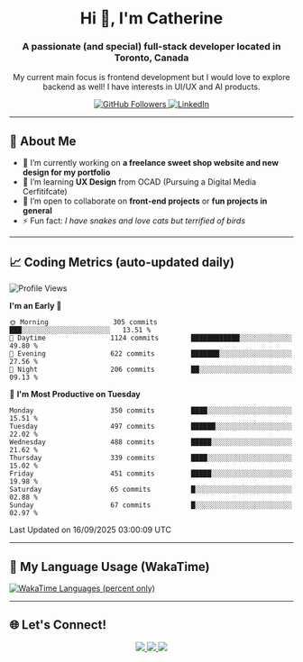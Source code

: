 <!-- Profile Header -->
<h1 align="center">Hi 👋, I'm Catherine</h1>
<h3 align="center">A passionate (and special) full-stack developer located in Toronto, Canada</h3>
<p align="center">My current main focus is frontend development but I would love to explore backend as well! I have interests in UI/UX and AI products.</p>

<p align="center">
  <a href="https://github.com/CatherineZM">
    <img src="https://img.shields.io/github/followers/CatherineZM?label=Followers&style=social" alt="GitHub Followers" />
  </a>
  <a href="https://www.linkedin.com/in/catherine-zhou-1016/">
    <img src="https://img.shields.io/badge/LinkedIn-Connect-blue?style=flat-square&logo=linkedin" alt="LinkedIn" />
  </a>
</p>

---

## 🚀 About Me
- 🔭 I’m currently working on **a freelance sweet shop website and new design for my portfolio**
- 🌱 I’m learning **UX Design** from OCAD (Pursuing a Digital Media Cerfitifcate)
- 👯 I’m open to collaborate on **front-end projects** or **fun projects in general**
- ⚡ Fun fact: *I have snakes and love cats but terrified of birds*

---

## 📈 Coding Metrics (auto-updated daily)
<!--START_SECTION:waka-->
![Profile Views](http://img.shields.io/badge/Profile%20Views-0-blue)

**I'm an Early 🐤** 

```text
🌞 Morning                305 commits         ███░░░░░░░░░░░░░░░░░░░░░░   13.51 % 
🌆 Daytime                1124 commits        ████████████░░░░░░░░░░░░░   49.80 % 
🌃 Evening                622 commits         ███████░░░░░░░░░░░░░░░░░░   27.56 % 
🌙 Night                  206 commits         ██░░░░░░░░░░░░░░░░░░░░░░░   09.13 % 
```
📅 **I'm Most Productive on Tuesday** 

```text
Monday                   350 commits         ████░░░░░░░░░░░░░░░░░░░░░   15.51 % 
Tuesday                  497 commits         ██████░░░░░░░░░░░░░░░░░░░   22.02 % 
Wednesday                488 commits         █████░░░░░░░░░░░░░░░░░░░░   21.62 % 
Thursday                 339 commits         ████░░░░░░░░░░░░░░░░░░░░░   15.02 % 
Friday                   451 commits         █████░░░░░░░░░░░░░░░░░░░░   19.98 % 
Saturday                 65 commits          █░░░░░░░░░░░░░░░░░░░░░░░░   02.88 % 
Sunday                   67 commits          █░░░░░░░░░░░░░░░░░░░░░░░░   02.97 % 
```



 Last Updated on 16/09/2025 03:00:09 UTC
<!--END_SECTION:waka-->

---

## 🧠 My Language Usage (WakaTime)
<a href="https://wakatime.com/@CatherineZM">
  <img
    src="https://github-readme-stats.vercel.app/api/wakatime?username=CatherineZM&display_format=percent&langs_count=5&v=2"
    alt="WakaTime Languages (percent only)" />
</a>

---

## 🌐 Let's Connect!
<p align="center">
  <a href="https://github.com/CatherineZM">
    <img src="https://img.shields.io/badge/GitHub-%2312100E.svg?&style=for-the-badge&logo=github&logoColor=white" />
  </a>
  <a href="https://www.linkedin.com/in/catherine-zhou-1016/">
    <img src="https://img.shields.io/badge/LinkedIn-%230077B5.svg?&style=for-the-badge&logo=linkedin&logoColor=white" />
  </a>
  <a href="mailto:catherine.zm@outlook.com">
    <img src="https://img.shields.io/badge/Email-D14836?style=for-the-badge&logo=gmail&logoColor=white" />
  </a>
</p>
